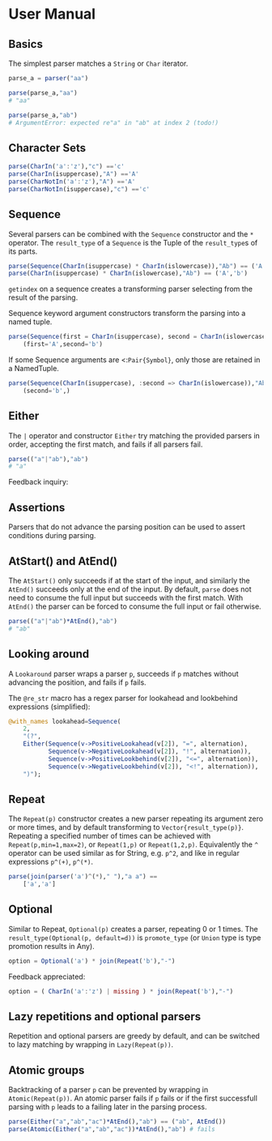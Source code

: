 # User Manual
## Basics
The simplest parser matches a `String` or `Char` iterator.
```julia
parse_a = parser("aa")

parse(parse_a,"aa")
# "aa"

parse(parse_a,"ab")
# ArgumentError: expected re"a" in "ab" at index 2 (todo!)
```



## Character Sets
```julia
parse(CharIn('a':'z'),"c") =='c'
parse(CharIn(isuppercase),"A") =='A'
parse(CharNotIn('a':'z'),"A") =='A'
parse(CharNotIn(isuppercase),"c") =='c'
```

## Sequence
Several parsers can be combined with the `Sequence` constructor and the `*` operator.
The `result_type` of a `Sequence` is the Tuple of the `result_type`s of its parts.
```julia
parse(Sequence(CharIn(isuppercase) * CharIn(islowercase)),"Ab") == ('A','b')
parse(CharIn(isuppercase) * CharIn(islowercase),"Ab") == ('A','b')
```

`getindex` on a sequence creates a transforming parser selecting from the result of the parsing.

Sequence keyword argument constructors transform the parsing into a named tuple.
```julia
parse(Sequence(first = CharIn(isuppercase), second = CharIn(islowercase)),"Ab") == 
	(first='A',second='b')
```

If some Sequence arguments are <:`Pair{Symbol}`, only those are retained in a NamedTuple.
```julia
parse(Sequence(CharIn(isuppercase), :second => CharIn(islowercase)),"Ab") == 
	(second='b',)
```



## Either
The `|` operator and constructor `Either` try matching the provided parsers in order, accepting the first match, and fails if all parsers fail.

```julia
parse(("a"|"ab"),"ab")
# "a"
```

Feedback inquiry:

## Assertions
Parsers that do not advance the parsing position can be used to assert conditions during parsing.
## AtStart() and AtEnd()
The `AtStart()` only succeeds if at the start of the input, and similarly the `AtEnd()` succeeds only at the end of the input.
By default, `parse` does not need to consume the full input but succeeds with the first match.
With `AtEnd()` the parser can be forced to consume the full input or fail otherwise.
```julia
parse(("a"|"ab")*AtEnd(),"ab")
# "ab"
```

## Looking around
A `Lookaround` parser wraps a parser `p`, succeeds if `p` matches without advancing the position, and fails if `p` fails.


The `@re_str` macro has a regex parser for lookahead and lookbehind expressions (simplified):
```julia
@with_names lookahead=Sequence(
    2,
    "(?",
    Either(Sequence(v->PositiveLookahead(v[2]), "=", alternation),
           Sequence(v->NegativeLookahead(v[2]), "!", alternation)),
           Sequence(v->PositiveLookbehind(v[2]), "<=", alternation)),
           Sequence(v->NegativeLookbehind(v[2]), "<!", alternation)),
    ")");
```

## Repeat
The `Repeat(p)` constructor creates a new parser repeating its argument zero or more times, and by default transforming to
`Vector{result_type(p)}`.
Repeating a specified number of times can be achieved with `Repeat(p,min=1,max=2)`, or `Repeat(1,p)` or `Repeat(1,2,p)`.
Equivalently the `^` operator can be used similar as for String, e.g. `p^2`, 
and like in regular expressions `p^(+)`, `p^(*)`.

```julia
parse(join(parser('a')^(*)," "),"a a") == 
	['a','a']
```

## Optional
Similar to Repeat, `Optional(p)` creates a parser, repeating 0 or 1 times. 
The `result_type(Optional(p, default=d))` is `promote_type` (or `Union` type is type promotion results in Any).

```julia
option = Optional('a') * join(Repeat('b'),"-")
```

Feedback appreciated:

```julia
option = ( CharIn('a':'z') | missing ) * join(Repeat('b'),"-")
```


## Lazy repetitions and optional parsers
Repetition and optional parsers are greedy by default, and can be switched to lazy matching by wrapping in `Lazy(Repeat(p))`.




## Atomic groups
Backtracking of a parser `p` can be prevented by wrapping in `Atomic(Repeat(p))`.
An atomic parser fails if `p` fails or if the first successfull parsing with `p` leads to a failing later in the parsing process.


```julia
parse(Either("a","ab","ac")*AtEnd(),"ab") == ("ab", AtEnd())
parse(Atomic(Either("a","ab","ac"))*AtEnd(),"ab") # fails
```

